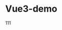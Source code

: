 <!--
 * @Description:
 * @Version:
 * @Author: Linyer
 * @Date: 2022-08-10 14:40:48
 * @LastEditors: Linyer
 * @LastEditTime: 2022-08-10 14:56:06
-->
# Vue3-demo
111
